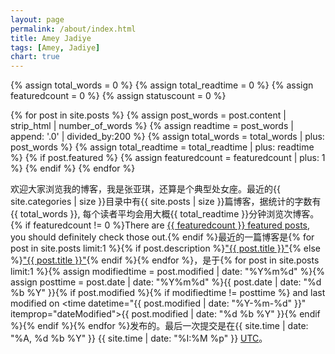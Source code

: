 ```yaml
---
layout: page
permalink: /about/index.html
title: Amey Jadiye
tags: [Amey, Jadiye]
chart: true
---
```


{% assign total_words = 0 %}
{% assign total_readtime = 0 %}
{% assign featuredcount = 0 %}
{% assign statuscount = 0 %}

{% for post in site.posts %}
    {% assign post_words = post.content | strip_html | number_of_words %}
    {% assign readtime = post_words | append: '.0' | divided_by:200 %}
    {% assign total_words = total_words | plus: post_words %}
    {% assign total_readtime = total_readtime | plus: readtime %}
    {% if post.featured %}
    {% assign featuredcount = featuredcount | plus: 1 %}
    {% endif %}
{% endfor %}

欢迎大家浏览我的博客，我是张亚琪，还算是个典型处女座。最近的{{ site.categories | size }}目录中有{{ site.posts | size }}篇博客，据统计的字数有{{ total_words }}, 每个读者平均会用大概<span class="time">{{ total_readtime }}</span>分钟浏览次博客。{% if featuredcount != 0 %}There are <a href="{{ site.url }}/featured">{{ featuredcount }} featured posts</a>, you should definitely check those out.{% endif %}最近的一篇博客是{% for post in site.posts limit:1 %}{% if post.description %}<a href="{{ site.url }}{{ post.url }}" title="{{ post.description }}">"{{ post.title }}"</a>{% else %}<a href="{{ site.url }}{{ post.url }}" title="{{ post.description }}" title="Read more about {{ post.title }}">"{{ post.title }}"</a>{% endif %}{% endfor %}，是于{% for post in site.posts limit:1 %}{% assign modifiedtime = post.modified | date: "%Y%m%d" %}{% assign posttime = post.date | date: "%Y%m%d" %}<time datetime="{{ post.date | date_to_xmlschema }}" class="post-time">{{ post.date | date: "%d %b %Y" }}</time>{% if post.modified %}{% if modifiedtime != posttime %} and last modified on <time datetime="{{ post.modified | date: "%Y-%m-%d" }}" itemprop="dateModified">{{ post.modified | date: "%d %b %Y" }}</time>{% endif %}{% endif %}{% endfor %}发布的。最后一次提交是在{{ site.time | date: "%A, %d %b %Y" }} {{ site.time | date: "%I:%M %p" }} [UTC](http://en.wikipedia.org/wiki/Coordinated_Universal_Time "Temps Universel Coordonné")。

